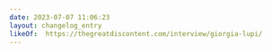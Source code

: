 ```yaml
---
date: 2023-07-07 11:06:23
layout: changelog_entry
likeOf:  https://thegreatdiscontent.com/interview/giorgia-lupi/
---
```

